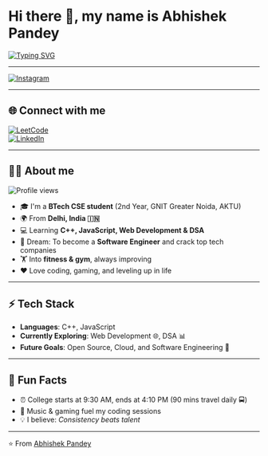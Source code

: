 # Hi there 👋, my name is Abhishek Pandey

[![Typing SVG](https://readme-typing-svg.herokuapp.com?size=24&color=FF5733&lines=Hi+I'm+Abhishek+Pandey+👨‍💻;BTech+CSE+Student;Gamer+🎮;Future+Software+Engineer+🚀)](https://git.io/typing-svg)

---

[![Instagram](https://img.shields.io/badge/Instagram-E4405F?style=for-the-badge&logo=instagram&logoColor=white)](https://www.instagram.com/pandey_9267/)


---

## 🌐 Connect with me  


[![LeetCode](https://img.shields.io/badge/LeetCode-FFA116?style=for-the-badge&logo=leetcode&logoColor=black)](https://leetcode.com/u/pandey-9267/)  
[![LinkedIn](https://img.shields.io/badge/LinkedIn-0077B5?style=for-the-badge&logo=linkedin&logoColor=white)](https://www.linkedin.com/in/abhishekpandey-03a4b4304/)  

---

## 🧑‍💻 About me  

![Profile views](https://komarev.com/ghpvc/?username=pandey-9267&color=blue&style=flat)

- 🎓 I'm a **BTech CSE student** (2nd Year, GNIT Greater Noida, AKTU)  
- 🌍 From **Delhi, India 🇮🇳**  
- 💻 Learning **C++, JavaScript, Web Development & DSA**  
- 🚀 Dream: To become a **Software Engineer** and crack top tech companies   
- 🏋️ Into **fitness & gym**, always improving   
- ❤️ Love coding, gaming, and leveling up in life  

---

## ⚡ Tech Stack  
- **Languages**: C++, JavaScript  
- **Currently Exploring**: Web Development 🌐, DSA 📊  
- **Future Goals**: Open Source, Cloud, and Software Engineering 💼

---

## 🎯 Fun Facts  
- ⏰ College starts at 9:30 AM, ends at 4:10 PM (90 mins travel daily 🚍)  
- 🎵 Music & gaming fuel my coding sessions  
- 💡 I believe: *Consistency beats talent*  

---

⭐️ From [Abhishek Pandey](https://github.com/pandey-9267)
